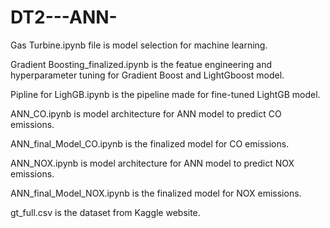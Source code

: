 # DT2---ANN-
Gas Turbine.ipynb file is model selection for machine learning.

Gradient Boosting_finalized.ipynb is the featue engineering and hyperparameter tuning for Gradient Boost and LightGboost model.

Pipline for LighGB.ipynb is the pipeline made for fine-tuned LightGB model.

ANN_CO.ipynb is model architecture for ANN model to predict CO emissions.

ANN_final_Model_CO.ipynb is the finalized model for CO emissions.

ANN_NOX.ipynb is model architecture for ANN model to predict NOX emissions.

ANN_final_Model_NOX.ipynb is the finalized model for NOX emissions.

gt_full.csv is the dataset from Kaggle website.
